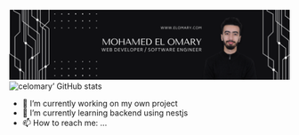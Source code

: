 ![hero picture](assets/github_banner.png)
![celomary’ GitHub stats](https://github-readme-stats.vercel.app/api?username=celomary&theme=dark&show_icons=true&count_private=true)
- 🔭 I’m currently working on my own project
- 🌱 I’m currently learning backend using nestjs
- 📫 How to reach me: ...

